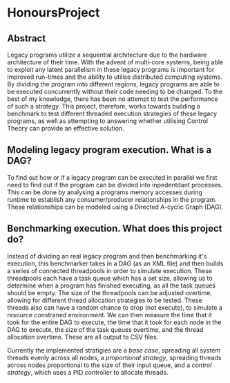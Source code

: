 # HonoursProject

## Abstract

Legacy programs utilize a sequential architecture due to the hardware architecture of their time. With the advent of multi-core systems, being able to exploit any latent parallelism in these legacy programs is important for improved run-times and the ability to utilise distributed computing systems. By dividing the program into different regions, legacy programs are able to be executed concurrently without their code needing to be changed. To the best of my knowledge, there has been no attempt to test the performance of such a strategy. This project, therefore, works towards building a benchmark to test different threaded execution strategies of these legacy programs, as well as attempting to answering whether utilising Control Theory can provide an effective solution. 

## Modeling legacy program execution. What is a DAG?

To find out how or if a legacy program can be executed in parallel we first need to find out if the program can be divided into inpedentdant processes. This can be done by analysing a programs memory accesses during runtime to establish any consumer/producer relationships in the program. These relationships can be modeled using a Directed A-cyclic Graph (DAG). 

## Benchmarking execution. What does this project do?

Instead of dividing an real legacy program and then benchmarking it's execution, this benchmarker takes in a DAG (as an XML file) and then builds a series of connected threadpools in order to simulate execution. These threadpools each have a task queue which has a set size, allowing us to determine when a program has finished executing, as all the task queues should be empty. The size of the threadpools can be adjusted overtime, allowing for different thread allocation strategies to be tested. These threads also can have a random chance to drop (not execute), to simulate a resource constraned environment. We can then measure the time that it took for the entire DAG to execute, the time that it took for each node in the DAG to execute, the size of the task queues overtime, and the thread allocation overtime. These are all output to CSV files.

Currently the implemented stratigies are a *base case*, spreading all system threads evenly across all nodes, a *proportional strategy*, spreading threads across nodes proportional to the size of their input queue, and a *control strategy*, which uses a PID controller to allocate threads. 
